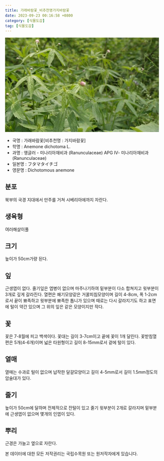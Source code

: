 ```yaml
---
title: 가래바람꽃_비추천명가지바람꽃
date: 2023-09-23 00:16:58 +0800
category: [식물도감]
tag: [식물도감]
---
```




![가래바람꽃[비추천명 : 가지바람꽃]](/assets/img/fileUpload/plants/basic/Ranunculaceae/Anemone/14061/14061_20160804143503139files_th2.jpg)
- 국명 : 가래바람꽃[비추천명 : 가지바람꽃]
- 학명 : Anemone dichotoma L.
- 과명 : 앵글러 - 미나리아재비과 (Ranunculaceae) APG Ⅳ- 미나리아재비과 (Ranunculaceae)
- 일본명 : フタマタイチゴ
- 영문명 : Dichotomous anemone


## 분포
북부의 국경 지대에서 만주를 거쳐 시베리아에까지 자란다.
## 생육형
여러해살이풀 
## 크기
높이가 50cm가량 된다.
## 잎
근생엽이 없다. 줄기잎은 엽병이 없으며 마주나기하여 밑부분이 다소 합쳐지고 윗부분이 3개로 깊게 갈라진다. 열편은 쐐기모양같은 거꿀피침모양이며 길이 4-8cm, 폭 1-2cm로서 끝이 뾰족하고 윗부분에 뾰족한 톱니가 있으며 때로는 다시 갈라지기도 하고 표면에 털이 약간 있으며 그 위의 잎은 같은 모양이지만 작다.
## 꽃
꽃은 7-8월에 피고 백색이다. 꽃대는 길이 3-7cm이고 끝에 꽃이 1개 달린다. 꽃받침열편은 5개(4-6개)이며 넓은 타원형이고 길이 8-15mm로서 겉에 털이 있다.
## 열매
열매는 수과로 털이 없으며 납작한 달걀모양이고 길이 4-5mm로서 길이 1.5mm정도의 암술대가 있다.
## 줄기
높이가 50cm에 달하며 전체적으로 잔털이 있고 줄기 윗부분이 2개로 갈라지며 밑부분에 근생엽이 없으며 몇개의 인엽이 있다.
## 뿌리
근경은 가늘고 옆으로 자란다.






본 데이터에 대한 모든 저작권리는 국립수목원 또는 원저작자에게 있습니다.
